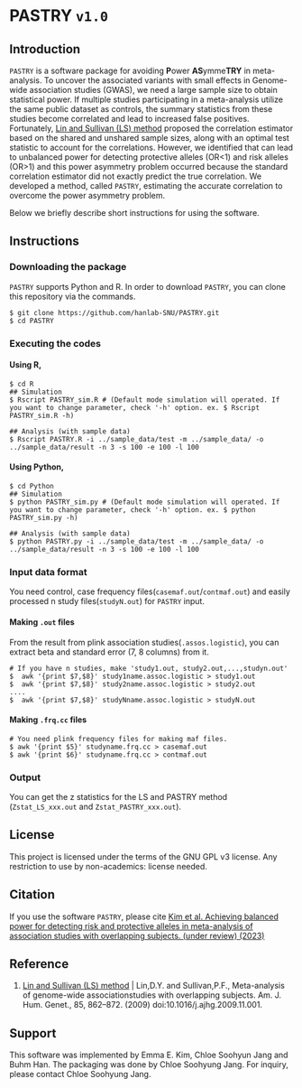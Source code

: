 PASTRY `v1.0`
===================

Introduction
------------
`PASTRY`  is a software package for avoiding **P**ower **AS**ymme**TRY** in meta-analysis.
To uncover the associated variants with small effects in Genome-wide association studies (GWAS), we need a large sample size to obtain statistical power. If multiple studies participating in a meta-analysis utilize the same public dataset as controls, the summary statistics from these studies become correlated and lead to increased false positives. Fortunately, [Lin and Sullivan (LS) method](https://www.ncbi.nlm.nih.gov/pubmed/20004761) proposed the correlation estimator based on the shared and unshared sample sizes, along with an optimal test statistic to account for the correlations. However, we identified that can lead to unbalanced power for detecting protective alleles (OR<1) and risk alleles (OR>1) and this power asymmetry problem occurred because the standard correlation estimator did not exactly predict the true correlation. We developed a method, called `PASTRY`, estimating the accurate correlation to overcome the power asymmetry problem.

Below we briefly describe short instructions for using the software.

Instructions
-------------
### Downloading the package
`PASTRY` supports Python and R.
In order to download `PASTRY`, you can clone this repository via the commands.

```
$ git clone https://github.com/hanlab-SNU/PASTRY.git
$ cd PASTRY
```

### Executing the codes

#### Using R,

```
$ cd R
## Simulation
$ Rscript PASTRY_sim.R # (Default mode simulation will operated. If you want to change parameter, check '-h' option. ex. $ Rscript PASTRY_sim.R -h)

## Analysis (with sample data)
$ Rscript PASTRY.R -i ../sample_data/test -m ../sample_data/ -o ../sample_data/result -n 3 -s 100 -e 100 -l 100
```

#### Using Python,

```
$ cd Python
## Simulation
$ python PASTRY_sim.py # (Default mode simulation will operated. If you want to change parameter, check '-h' option. ex. $ python PASTRY_sim.py -h)

## Analysis (with sample data)
$ python PASTRY.py -i ../sample_data/test -m ../sample_data/ -o ../sample_data/result -n 3 -s 100 -e 100 -l 100
```


### Input data format
You need control, case frequency files(`casemaf.out`/`contmaf.out`) and easily processed n study files(`studyN.out`) for `PASTRY` input.

#### Making `.out` files
From the result from plink association studies(`.assos.logistic`), you can extract beta and standard error (7, 8 columns) from it.
```
# If you have n studies, make 'study1.out, study2.out,...,studyn.out'
$  awk '{print $7,$8}' study1name.assoc.logistic > study1.out
$  awk '{print $7,$8}' study2name.assoc.logistic > study2.out
....
$  awk '{print $7,$8}' studyNname.assoc.logistic > studyN.out
```

#### Making `.frq.cc` files
```
# You need plink frequency files for making maf files.
$ awk '{print $5}' studyname.frq.cc > casemaf.out
$ awk '{print $6}' studyname.frq.cc > contmaf.out
```

### Output
You can get the z statistics for the LS and PASTRY method (`Zstat_LS_xxx.out` and `Zstat_PASTRY_xxx.out`).

License
---------
This project is licensed under the terms of the GNU GPL v3 license. Any restriction to use by non-academics: license needed.


Citation
----------
If you use the software `PASTRY`, please cite [Kim et al. Achieving balanced power for detecting risk and protective alleles in meta-analysis of association studies with overlapping subjects. (under review) (2023)](www.)

Reference
------------
1. [Lin and Sullivan (LS) method](https://www.ncbi.nlm.nih.gov/pubmed/20004761) | Lin,D.Y. and Sullivan,P.F., Meta-analysis of genome-wide associationstudies with overlapping subjects. Am. J. Hum. Genet., 85, 862–872. (2009) doi:10.1016/j.ajhg.2009.11.001.

Support
----------
This software was implemented by Emma E. Kim, Chloe Soohyun Jang and Buhm Han. The packaging was done by Chloe Soohyung Jang. For inquiry, please contact Chloe Soohyung Jang.

